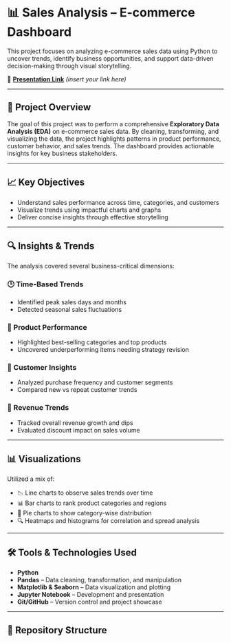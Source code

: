 # 📊 Sales Analysis – E-commerce Dashboard

This project focuses on analyzing e-commerce sales data using Python to uncover trends, identify business opportunities, and support data-driven decision-making through visual storytelling.

🔗 **[Presentation Link](#)** *(insert your link here)*

---

## 📌 Project Overview

The goal of this project was to perform a comprehensive **Exploratory Data Analysis (EDA)** on e-commerce sales data. By cleaning, transforming, and visualizing the data, the project highlights patterns in product performance, customer behavior, and sales trends. The dashboard provides actionable insights for key business stakeholders.

---

## 📈 Key Objectives

- Understand sales performance across time, categories, and customers  
- Visualize trends using impactful charts and graphs  
- Deliver concise insights through effective storytelling

---

## 🔍 Insights & Trends

The analysis covered several business-critical dimensions:

### 🕒 Time-Based Trends
- Identified peak sales days and months
- Detected seasonal sales fluctuations

### 🎯 Product Performance
- Highlighted best-selling categories and top products
- Uncovered underperforming items needing strategy revision

### 🛒 Customer Insights
- Analyzed purchase frequency and customer segments
- Compared new vs repeat customer trends

### 💸 Revenue Trends
- Tracked overall revenue growth and dips
- Evaluated discount impact on sales volume

---

## 📊 Visualizations

Utilized a mix of:
- 📉 Line charts to observe sales trends over time
- 📊 Bar charts to rank product categories and regions
- 🥧 Pie charts to show category-wise distribution
- 🔍 Heatmaps and histograms for correlation and spread analysis

---

## 🛠️ Tools & Technologies Used

- **Python**
- **Pandas** – Data cleaning, transformation, and manipulation  
- **Matplotlib & Seaborn** – Data visualization and plotting  
- **Jupyter Notebook** – Development and presentation  
- **Git/GitHub** – Version control and project showcase

---

## 📁 Repository Structure

